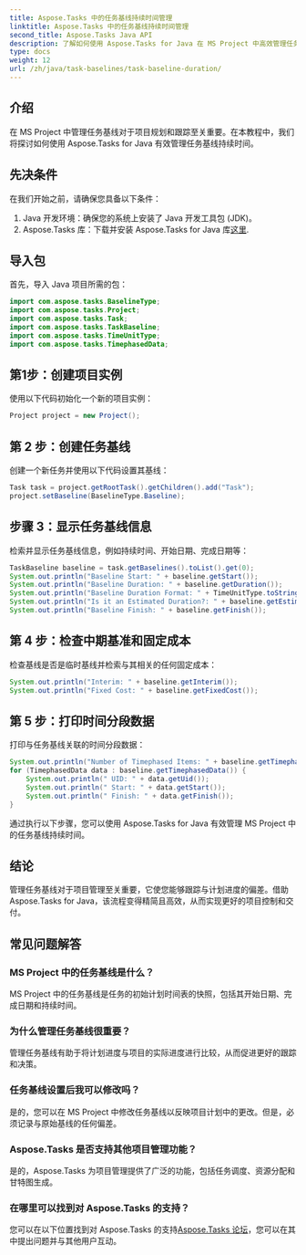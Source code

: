```yaml
---
title: Aspose.Tasks 中的任务基线持续时间管理
linktitle: Aspose.Tasks 中的任务基线持续时间管理
second_title: Aspose.Tasks Java API
description: 了解如何使用 Aspose.Tasks for Java 在 MS Project 中高效管理任务基线。本教程将指导您逐步完成该过程。
type: docs
weight: 12
url: /zh/java/task-baselines/task-baseline-duration/
---
```

## 介绍
在 MS Project 中管理任务基线对于项目规划和跟踪至关重要。在本教程中，我们将探讨如何使用 Aspose.Tasks for Java 有效管理任务基线持续时间。
## 先决条件
在我们开始之前，请确保您具备以下条件：
1. Java 开发环境：确保您的系统上安装了 Java 开发工具包 (JDK)。
2.  Aspose.Tasks 库：下载并安装 Aspose.Tasks for Java 库[这里](https://releases.aspose.com/tasks/java/).

## 导入包
首先，导入 Java 项目所需的包：
```java
import com.aspose.tasks.BaselineType;
import com.aspose.tasks.Project;
import com.aspose.tasks.Task;
import com.aspose.tasks.TaskBaseline;
import com.aspose.tasks.TimeUnitType;
import com.aspose.tasks.TimephasedData;
```
## 第1步：创建项目实例
使用以下代码初始化一个新的项目实例：
```java
Project project = new Project();
```
## 第 2 步：创建任务基线
创建一个新任务并使用以下代码设置其基线：
```java
Task task = project.getRootTask().getChildren().add("Task");
project.setBaseline(BaselineType.Baseline);
```
## 步骤 3：显示任务基线信息
检索并显示任务基线信息，例如持续时间、开始日期、完成日期等：
```java
TaskBaseline baseline = task.getBaselines().toList().get(0);
System.out.println("Baseline Start: " + baseline.getStart());
System.out.println("Baseline Duration: " + baseline.getDuration());
System.out.println("Baseline Duration Format: " + TimeUnitType.toString(TimeUnitType.class, baseline.getDuration().getTimeUnit()));
System.out.println("Is it an Estimated Duration?: " + baseline.getEstimatedDuration());
System.out.println("Baseline Finish: " + baseline.getFinish());
```
## 第 4 步：检查中期基准和固定成本
检查基线是否是临时基线并检索与其相关的任何固定成本：
```java
System.out.println("Interim: " + baseline.getInterim());
System.out.println("Fixed Cost: " + baseline.getFixedCost());
```
## 第 5 步：打印时间分段数据
打印与任务基线关联的时间分段数据：
```java
System.out.println("Number of Timephased Items: " + baseline.getTimephasedData().size());
for (TimephasedData data : baseline.getTimephasedData()) {
    System.out.println(" UID: " + data.getUid());
    System.out.println(" Start: " + data.getStart());
    System.out.println(" Finish: " + data.getFinish());
}
```
通过执行以下步骤，您可以使用 Aspose.Tasks for Java 有效管理 MS Project 中的任务基线持续时间。

## 结论
管理任务基线对于项目管理至关重要，它使您能够跟踪与计划进度的偏差。借助 Aspose.Tasks for Java，该流程变得精简且高效，从而实现更好的项目控制和交付。
## 常见问题解答
### MS Project 中的任务基线是什么？
MS Project 中的任务基线是任务的初始计划时间表的快照，包括其开始日期、完成日期和持续时间。
### 为什么管理任务基线很重要？
管理任务基线有助于将计划进度与项目的实际进度进行比较，从而促进更好的跟踪和决策。
### 任务基线设置后我可以修改吗？
是的，您可以在 MS Project 中修改任务基线以反映项目计划中的更改。但是，必须记录与原始基线的任何偏差。
### Aspose.Tasks 是否支持其他项目管理功能？
是的，Aspose.Tasks 为项目管理提供了广泛的功能，包括任务调度、资源分配和甘特图生成。
### 在哪里可以找到对 Aspose.Tasks 的支持？
您可以在以下位置找到对 Aspose.Tasks 的支持[Aspose.Tasks 论坛](https://forum.aspose.com/c/tasks/15)，您可以在其中提出问题并与其他用户互动。